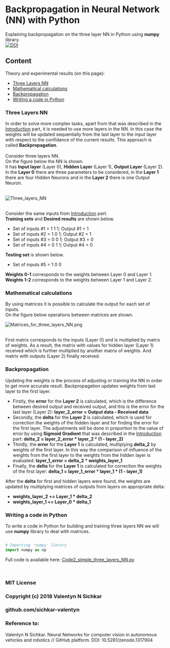 # Backpropagation in Neural Network (NN) with Python
Explaining backpropagation on the three layer NN in Python using <b>numpy</b> library.
<br/>[![DOI](https://zenodo.org/badge/DOI/10.5281/zenodo.1317904.svg)](https://doi.org/10.5281/zenodo.1317904)

## Content
Theory and experimental results (on this page):

* <a href="#Three Layers NN">Three Layers NN</a>
* <a href="#Mathematical calculations">Mathematical calculations</a>
* <a href="#Backpropagation">Backpropagation</a>
* <a href="#Writing a code in Python">Writing a code in Python</a>

### <a name="Three Layers NN">Three Layers NN</a>
In order to solve more complex tasks, apart from that was described in the [Introduction](https://github.com/sichkar-valentyn/Neural_Networks_for_Computer_Vision/blob/master/Theory/Introduction.md) part, it is needed to use more layers in the NN. In this case the weights will be updated sequentially from the last layer to the input layer with respect to the confidance of the current results. This approach is called **Backpropagation**.
<br/><br/>Consider three layers NN.
<br/>On the figure below the NN is shown.
<br/>It has **Input layer** (Layer 0), **Hidden Layer** (Layer 1), **Output Layer** (Layer 2).
<br/>In the **Layer 0** there are three parameters to be considered, in the **Layer 1** there are four Hidden Neurons and in the **Layer 2** there is one Output Neuron.
<br/><br/>

![Three_layers_NN](https://github.com/sichkar-valentyn/Neural_Networks_for_Computer_Vision/blob/master/images/three_layers_NN.png)

<br/>Consider the same inputs from [Introduction](https://github.com/sichkar-valentyn/Neural_Networks_for_Computer_Vision/blob/master/Theory/Introduction.md) part.
<br/><b>Training sets</b> and <b>Desired results</b> are shown below.
* Set of inputs #1 = 1 1 1; Output #1 = 1
* Set of inputs #2 = 1 0 1; Output #2 = 1
* Set of inputs #3 = 0 0 1; Output #3 = 0
* Set of inputs #4 = 0 1 1; Output #4 = 0

<b>Testing set</b> is shown below.
* Set of inputs #5 = 1 0 0</b>

**Weights 0-1** corresponds to the weights between Layer 0 and Layer 1.
<br/>**Weights 1-2** corresponds to the weights between Layer 1 and Layer 2.

### <a name="Mathematical calculations">Mathematical calculations</a>
By using matrices it is possible to calculate the output for each set of inputs.
<br/>On the figure below operations between matrices are shown.

![Matrices_for_three_layers_NN.png](https://github.com/sichkar-valentyn/Neural_Networks_for_Computer_Vision/blob/master/images/matrices_for_three_layers_NN.png)

<br/>First matrix corresponds to the inputs (Layer 0) and is multiplied by matrix of weights. As a result, the matrix with values for hidden layer (Layer 1) received which is further multiplied by another matrix of weights. And matrix with outputs (Layer 2) finally received.

### <a name="Backpropagation">Backpropagation</a>
Updating the weights is the process of adjusting or training the NN in order to get more accurate result. Backpropagation updates weights from last layer to the first layer.
* Firstly, the **error** for the **Layer 2** is calculated, which is the difference between desired output and received output, and this is the error for the last layer (Layer 2): **layer_2_error = Output data - Received data**
* Secondly, the **delta** for the **Layer 2** is calculated, which is used for correction the weights of the hidden layer and for finding the error for the first layer. The adjustments will be done in proportion to the value of error by using **Sigmoid Gradient** that was described in the [Introduction](https://github.com/sichkar-valentyn/Neural_Networks_for_Computer_Vision/blob/master/Theory/Introduction.md) part: **delta_2 = layer_2_error * layer_2 * (1 - layer_2)**
* Thirdly, the **error** for the **Layer 1** is calculated, multiplying **delta_2** by weights of the first layer. In this way the comparison of influence of the weights from the first layer to the weights from the hidden layer is evaluated: **layer_1_error = delta_2 * weights_layer_1**
* Finally, the **delta** for the **Layer 1** is calculated for correction the weights of the first layer: **delta_1 = layer_1_error * layer_1 * (1 - layer_1)**

After the **delta** for first and hidden layers were found, the weights are updated by multiplying matrices of outputs from layers on appropriate delta:
* **weights_layer_2 += Layer_1 * delta_2**
* **weights_layer_1 += Layer_0 * delta_1**

### <a name="Writing a code in Python">Writing a code in Python</a>
To write a code in Python for building and training three layers NN we will use <b>numpy</b> library to deal with matrices.

```py

# Importing 'numpy' library
import numpy as np


```



Full code is available here: [Code2_simple_three_layers_NN.py](https://github.com/sichkar-valentyn/Neural_Networks_for_Computer_Vision/blob/master/Codes/Code2_simple_three_layers_NN.py)

<br/>

### MIT License
### Copyright (c) 2018 Valentyn N Sichkar
### github.com/sichkar-valentyn
### Reference to:
Valentyn N Sichkar. Neural Networks for computer vision in autonomous vehicles and robotics // GitHub platform. DOI: 10.5281/zenodo.1317904

